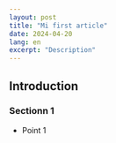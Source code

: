 ```yaml
---
layout: post
title: "Mi first article"
date: 2024-04-20
lang: en
excerpt: "Description"
---
```


## Introduction

### Sectionn 1
- Point 1


